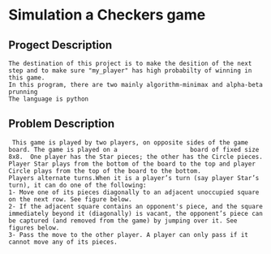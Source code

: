 # Simulation a Checkers game

## Progect Description
	The destination of this project is to make the desition of the next step and to make sure "my_player" has high probabilty of winning in this game.
	In this program, there are two mainly algorithm-minimax and alpha-beta prunning
	The language is python

## Problem Description
	 This game is played by two players, on opposite sides of the game board. The game is played on a                    board of fixed size 8x8.  One player has the Star pieces; the other has the Circle pieces. Player Star plays from the bottom of the board to the top and player Circle plays from the top of the board to the bottom.
	Players alternate turns.When it is a player’s turn (say player Star’s turn), it can do one of the following:
	1- Move one of its pieces diagonally to an adjacent unoccupied square on the next row. See figure below.
	2- If the adjacent square contains an opponent's piece, and the square immediately beyond it (diagonally) is vacant, the opponent’s piece can be captured (and removed from the game) by jumping over it. See figures below.
	3- Pass the move to the other player. A player can only pass if it cannot move any of its pieces.



